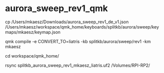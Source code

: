 # aurora_sweep_rev1_qmk

cp /Users/mkaesz/Downloads/aurora_sweep_rev1_de_v1.json /Users/mkaesz/workspace/qmk_home/keyboards/splitkb/aurora/sweep/keymaps/mkaesz/keymap.json

qmk compile -e CONVERT_TO=liatris -kb splitkb/aurora/sweep/rev1 -km mkaesz

cd workspace/qmk_home/

rsync splitkb_aurora_sweep_rev1_mkaesz_liatris.uf2 /Volumes/RPI-RP2/
